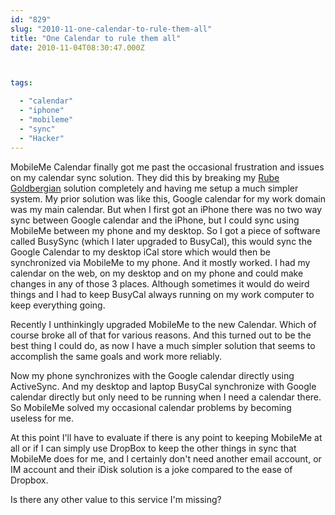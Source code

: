 ```yaml
---
id: "829"
slug: "2010-11-one-calendar-to-rule-them-all"
title: "One Calendar to rule them all"
date: 2010-11-04T08:30:47.000Z



tags:

  - "calendar"
  - "iphone"
  - "mobileme"
  - "sync"
  - "Hacker"
---
```

<div class="sqs-html-content">
  <p>MobileMe Calendar finally got me past the occasional frustration and issues on my calendar sync solution.  They did this by breaking my <a href="http://en.wikipedia.org/wiki/Rube_Goldberg_machine">Rube Goldbergian</a> solution completely and having me setup a much simpler system.
My prior solution was like this, Google calendar for my work domain was my main calendar.  But when I first got an iPhone there was no two way sync between Google calendar and the iPhone, but I could sync using MobileMe between my phone and my desktop.  So I got a piece of software called BusySync (which I later upgraded to BusyCal), this would sync the Google Calendar to my desktop iCal store which would then be synchronized via MobileMe to my phone.  And it mostly worked.  I had my calendar on the web, on my desktop and on my phone and could make changes in any of those 3 places.  Although sometimes it would do weird things and I had to keep BusyCal always running on my work computer to keep everything going.</p>
<p>Recently I unthinkingly upgraded MobileMe to the new Calendar.  Which of course broke all of that for various reasons.  And this turned out to be the best thing I could do, as now I have a much simpler solution that seems to accomplish the same goals and work more reliably.</p>
<p>Now my phone synchronizes with the Google calendar directly using ActiveSync.  And my desktop and laptop BusyCal synchronize with Google calendar directly but only need to be running when I need a calendar there.  So MobileMe solved my occasional calendar problems by becoming useless for me.  </p>
<p>At this point I'll have to evaluate if there is any point to keeping MobileMe at all or if I can simply use DropBox to keep the other things in sync that MobileMe does for me, and I certainly don't need another email account, or IM account and their iDisk solution is a joke compared to the ease of Dropbox.</p>
<p>Is there any other value to this service I'm missing?</p>
</div>
